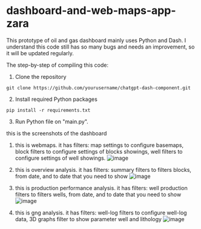 # dashboard-and-web-maps-app-zara

This prototype of oil and gas dashboard mainly uses Python and Dash. I understand this code still has so many bugs and needs an improvement, so it will be updated regularly.

The step-by-step of compiling this code:
1. Clone the repository
```
git clone https://github.com/yourusername/chatgpt-dash-component.git
```

2. Install required Python packages
```
pip install -r requirements.txt
```

3. Run Python file on "main.py".

this is the screenshots of the dashboard

1. this is webmaps. it has filters: map settings to configure basemaps, block filters to configure settings of blocks showings, well filters to configure settings of well showings.
![image](https://github.com/naufalmaa/dashboard-and-web-maps-app-zara/assets/112636018/04cf7152-7acb-4b6a-b1be-c72d67ce7bb0)


2. this is overview analysis. it has filters: summary filters to filters blocks, from date, and to date that you need to show 
![image](https://github.com/naufalmaa/dashboard-and-web-maps-app-zara/assets/112636018/14fcd8d6-6654-439d-ae33-5f08968e086f)


3. this is production performance analysis. it has filters: well production filters to filters wells, from date, and to date that you need to show 
![image](https://github.com/naufalmaa/dashboard-and-web-maps-app-zara/assets/112636018/748dd8c3-f830-4adf-87fa-8459c754a339)


4. this is gng analysis. it has filters: well-log filters to configure well-log data, 3D graphs filter to show parameter well and lithology
![image](https://github.com/naufalmaa/dashboard-and-web-maps-app-zara/assets/112636018/c5a05f6f-d891-48c1-ad64-9963bcd22c31)







